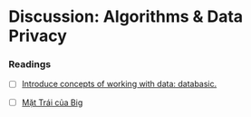 # Discussion: Algorithms & Data Privacy

### Readings

* [ ] [Introduce concepts of working with data: databasic.](https://databasic.io/en/)
* [ ] [Mặt Trái của Big ](https://www.facebook.com/danghuynhmaianh/posts/1756949061010365/)



